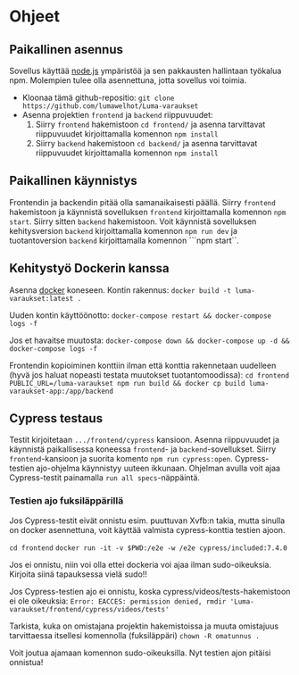 # Ohjeet

## Paikallinen asennus
Sovellus käyttää [node.js](nodejs.org/) ympäristöä ja
sen pakkausten hallintaan työkalua npm.
Molempien tulee olla asennettuna, jotta sovellus voi toimia.
  * Kloonaa tämä github-repositio: ```git clone https://github.com/lumawelhot/Luma-varaukset```
  * Asenna projektien `frontend` ja `backend` riippuvuudet:
    1. Siirry `frontend` hakemistoon ```cd frontend/``` ja asenna tarvittavat riippuvuudet kirjoittamalla komennon ```npm install```
    2. Siirry `backend` hakemistoon ```cd backend/``` ja asenna tarvittavat riippuvuudet kirjoittamalla komennon ```npm install```

## Paikallinen käynnistys
Frontendin ja backendin pitää olla samanaikaisesti päällä.
Siirry `frontend` hakemistoon ja käynnistä sovelluksen `frontend`  kirjoittamalla komennon ```npm start```.
Siirry sitten `backend` hakemistoon.
Voit käynnistä sovelluksen kehitysversion `backend` kirjoittamalla komennon ```npm run dev``` ja
tuotantoversion `backend` kirjoittamalla komennon ```npm start``.

## Kehitystyö Dockerin kanssa
Asenna [docker](https://docs.docker.com/engine/install/) koneseen.
Kontin rakennus:
```docker build -t luma-varaukset:latest .```

Uuden kontin käyttöönotto:
```docker-compose restart && docker-compose logs -f```

Jos et havaitse muutosta:
```docker-compose down && docker-compose up -d && docker-compose logs -f```

Frontendin kopioiminen konttiin ilman että konttia rakennetaan uudelleen (hyvä jos haluat nopeasti testata muutokset tuotantomoodissa):
```cd frontend```
```PUBLIC_URL=/luma-varaukset npm run build && docker cp build luma-varaukset-app:/app/backend```

## Cypress testaus
Testit kirjoitetaan `.../frontend/cypress` kansioon.
Asenna riippuvuudet ja käynnistä paikallisessa koneessa `frontend`- ja `backend`-sovellukset.
Siirry `frontend`-kansioon ja suorita komento `npm run cypress:open`.
Cypress-testien ajo-ohjelma käynnistyy uuteen ikkunaan.
Ohjelman avulla voit ajaa Cypress-testit painamalla ```run all specs```-näppäintä.

### Testien ajo fuksiläppärillä
Jos Cypress-testit eivät onnistu esim. puuttuvan Xvfb:n takia, mutta sinulla on docker asennettuna, voit käyttää valmista cypress-konttia testien ajoon.

```cd frontend```
```docker run -it -v $PWD:/e2e -w /e2e cypress/included:7.4.0```

Jos ei onnistu, niin voi olla ettei dockeria voi ajaa ilman sudo-oikeuksia. Kirjoita siinä tapauksessa vielä sudo!!

Jos Cypress-testien ajo ei onnistu, koska cypress/videos/tests-hakemistoon ei ole oikeuksia:
```Error: EACCES: permission denied, rmdir 'Luma-varaukset/frontend/cypress/videos/tests'```

Tarkista, kuka on omistajana projektin hakemistoissa ja muuta omistajuus tarvittaessa itsellesi komennolla (fuksiläppäri)
```chown -R omatunnus .```

Voit joutua ajamaan komennon sudo-oikeuksilla. Nyt testien ajon pitäisi onnistua!